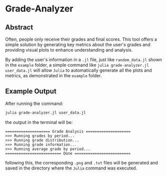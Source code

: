 # Grade-Analyzer
## Abstract

Often, people only receive their grades and final scores. This tool offers a simple solution by generating key metrics about the user's grades and providing visual plots to enhance understanding and analysis.

By adding the user's information in a ``.jl`` file, just like ``random_data.jl`` shown in the ``example`` folder, a simple command like ``julia grade-analyzer.jl user_data.jl`` will allow ``Julia`` to automatically generate all the plots and metrics, as demonstrated in the ``example`` folder.

## Example Output

After running the command:

```bash
julia grade-analyzer.jl user_data.jl
```

the output in the terminal will be:

```
==================== Grade Analysis ====================
>>> Running grades by period...
>>> Running grade distribution...
>>> Running grade information...
>>> Running average grade by period...
========================= Done =========================
```

following this, the corresponding ``.png`` and ``.txt`` files will be generated and saved in the directory where the ``Julia`` command was executed.
